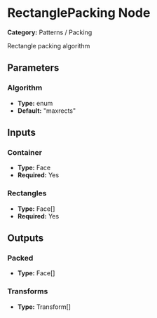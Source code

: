 
# RectanglePacking Node

**Category:** Patterns / Packing

Rectangle packing algorithm

## Parameters


### Algorithm
- **Type:** enum
- **Default:** "maxrects"





## Inputs


### Container
- **Type:** Face
- **Required:** Yes



### Rectangles
- **Type:** Face[]
- **Required:** Yes



## Outputs


### Packed
- **Type:** Face[]



### Transforms
- **Type:** Transform[]




